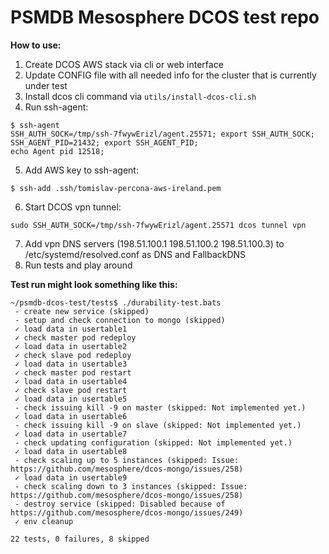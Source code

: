 # PSMDB Mesosphere DCOS test repo

**How to use:**
1. Create DCOS AWS stack via cli or web interface
2. Update CONFIG file with all needed info for the cluster that is currently under test
3. Install dcos cli command via `utils/install-dcos-cli.sh`
4. Run ssh-agent:
```
$ ssh-agent
SSH_AUTH_SOCK=/tmp/ssh-7fwywErizl/agent.25571; export SSH_AUTH_SOCK;
SSH_AGENT_PID=21432; export SSH_AGENT_PID;
echo Agent pid 12518;
```
5. Add AWS key to ssh-agent:
```
$ ssh-add .ssh/tomislav-percona-aws-ireland.pem
```
6. Start DCOS vpn tunnel:
```
sudo SSH_AUTH_SOCK=/tmp/ssh-7fwywErizl/agent.25571 dcos tunnel vpn
```
7. Add vpn DNS servers (198.51.100.1 198.51.100.2 198.51.100.3) to /etc/systemd/resolved.conf as DNS and FallbackDNS
8. Run tests and play around

**Test run might look something like this:**
```
~/psmdb-dcos-test/tests$ ./durability-test.bats
 - create new service (skipped)
 - setup and check connection to mongo (skipped)
 ✓ load data in usertable1
 ✓ check master pod redeploy
 ✓ load data in usertable2
 ✓ check slave pod redeploy
 ✓ load data in usertable3
 ✓ check master pod restart
 ✓ load data in usertable4
 ✓ check slave pod restart
 ✓ load data in usertable5
 - check issuing kill -9 on master (skipped: Not implemented yet.)
 ✓ load data in usertable6
 - check issuing kill -9 on slave (skipped: Not implemented yet.)
 ✓ load data in usertable7
 - check updating configuration (skipped: Not implemented yet.)
 ✓ load data in usertable8
 - check scaling up to 5 instances (skipped: Issue: https://github.com/mesosphere/dcos-mongo/issues/258)
 ✓ load data in usertable9
 - check scaling down to 3 instances (skipped: Issue: https://github.com/mesosphere/dcos-mongo/issues/258)
 - destroy service (skipped: Disabled because of https://github.com/mesosphere/dcos-mongo/issues/249)
 ✓ env cleanup

22 tests, 0 failures, 8 skipped
```

